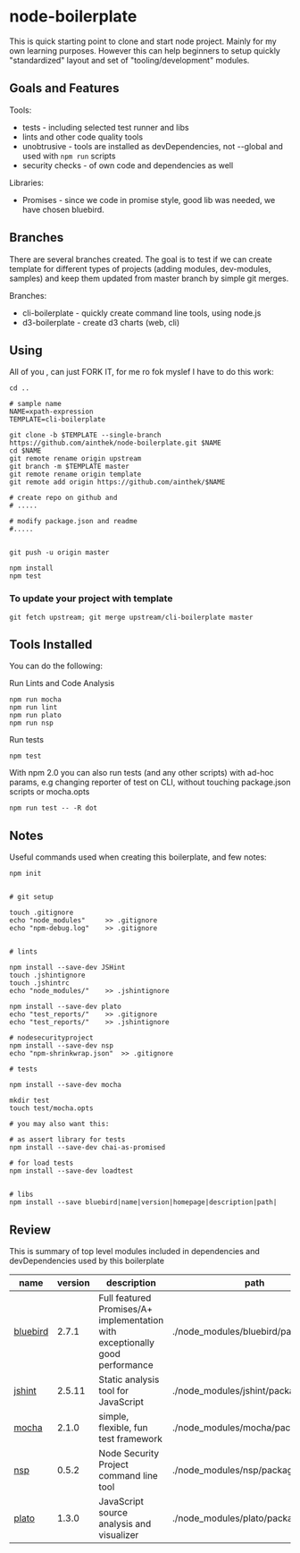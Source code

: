 # node-boilerplate

This is quick starting point to clone and start node project. Mainly for my own learning purposes. 
However this can help beginners to setup quickly "standardized" layout and set of "tooling/development" modules.

## Goals and Features 


Tools:

- tests - including selected test runner and libs 
- lints and other code quality tools
- unobtrusive - tools are installed as devDependencies, not --global and used with `npm run` scripts
- security checks - of own code and dependencies as well

Libraries:

- Promises - since we code in promise style, good lib was needed, we have chosen bluebird.

## Branches

There are several branches created. The goal is to test if we can
create template for different types of projects (adding modules, dev-modules, samples)
and keep them updated from master branch by simple git merges.

Branches:

- cli-boilerplate - quickly create command line tools, using node.js
- d3-boilerplate - create d3 charts (web, cli)


## Using

All of you , can just FORK IT, 
for me ro fok myslef I have to do this work:
	
	cd ..
	
	# sample name
	NAME=xpath-expression 
	TEMPLATE=cli-boilerplate

	git clone -b $TEMPLATE --single-branch https://github.com/ainthek/node-boilerplate.git $NAME
	cd $NAME
	git remote rename origin upstream
	git branch -m $TEMPLATE master
	git remote rename origin template
	git remote add origin https://github.com/ainthek/$NAME

	# create repo on github and 
	# .....

	# modify package.json and readme
	#.....

	
	git push -u origin master
 
	npm install
	npm test

### To update your project with template

	git fetch upstream; git merge upstream/cli-boilerplate master

## Tools Installed

You can do the following:

Run Lints and Code Analysis 

	npm run mocha
	npm run lint
	npm run plato
	npm run nsp

Run tests

	npm test


With npm 2.0 you can also run tests (and any other scripts) 
with ad-hoc params, e.g changing reporter of test on CLI, 
without touching package.json scripts or mocha.opts

	npm run test -- -R dot


## Notes 

Useful commands used when creating this boilerplate, and few notes:

	npm init
	

	# git setup

	touch .gitignore
	echo "node_modules" 	>> .gitignore
	echo "npm-debug.log" 	>> .gitignore


	# lints

	npm install --save-dev JSHint
	touch .jshintignore
	touch .jshintrc
	echo "node_modules/" 	>> .jshintignore

	npm install --save-dev plato
	echo "test_reports/" 	>> .gitignore
	echo "test_reports/" 	>> .jshintignore

	# nodesecurityproject
	npm install --save-dev nsp
	echo "npm-shrinkwrap.json" 	>> .gitignore

	# tests

	npm install --save-dev mocha

	mkdir test
	touch test/mocha.opts

	# you may also want this:

	# as assert library for tests
	npm install --save-dev chai-as-promised

	# for load tests
	npm install --save-dev loadtest


	# libs
	npm install --save bluebird|name|version|homepage|description|path|



## Review

This is summary of top level modules included in dependencies and devDependencies used by this boilerplate


|name|version|description|path|
|----|-------|-----------|----|
|[bluebird](https://github.com/petkaantonov/bluebird)|2.7.1|Full featured Promises/A+ implementation with exceptionally good performance|./node_modules/bluebird/package.json|
|[jshint](http://jshint.com/)|2.5.11|Static analysis tool for JavaScript|./node_modules/jshint/package.json|
|[mocha]()|2.1.0|simple, flexible, fun test framework|./node_modules/mocha/package.json|
|[nsp](https://nodesecurity.io)|0.5.2|Node Security Project command line tool|./node_modules/nsp/package.json|
|[plato](https://github.com/es-analysis/plato)|1.3.0|JavaScript source analysis and visualizer|./node_modules/plato/package.json|
